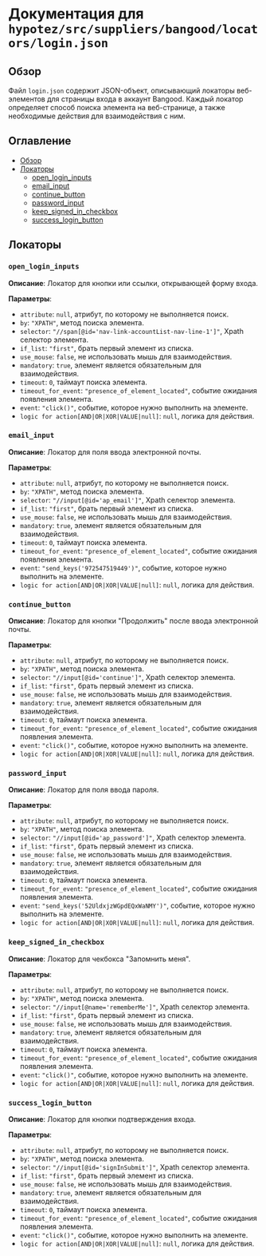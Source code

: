 # Документация для `hypotez/src/suppliers/bangood/locators/login.json`

## Обзор

Файл `login.json` содержит JSON-объект, описывающий локаторы веб-элементов для страницы входа в аккаунт Bangood. Каждый локатор определяет способ поиска элемента на веб-странице, а также необходимые действия для взаимодействия с ним.

## Оглавление

- [Обзор](#обзор)
- [Локаторы](#локаторы)
  - [open_login_inputs](#open_login_inputs)
  - [email_input](#email_input)
  - [continue_button](#continue_button)
  - [password_input](#password_input)
  - [keep_signed_in_checkbox](#keep_signed_in_checkbox)
  - [success_login_button](#success_login_button)

## Локаторы

### `open_login_inputs`

**Описание**: Локатор для кнопки или ссылки, открывающей форму входа.

**Параметры**:
- `attribute`:  `null`, атрибут, по которому не выполняется поиск.
- `by`: `"XPATH"`,  метод поиска элемента.
- `selector`:  `"//span[@id='nav-link-accountList-nav-line-1']"`,  Xpath селектор элемента.
- `if_list`: `"first"`,  брать первый элемент из списка.
- `use_mouse`: `false`,  не использовать мышь для взаимодействия.
- `mandatory`: `true`,  элемент является обязательным для взаимодействия.
- `timeout`: `0`,  таймаут поиска элемента.
- `timeout_for_event`: `"presence_of_element_located"`, событие ожидания появления элемента.
- `event`: `"click()"`,  событие, которое нужно выполнить на элементе.
- `logic for action[AND|OR|XOR|VALUE|null]`: `null`, логика для действия.

### `email_input`

**Описание**: Локатор для поля ввода электронной почты.

**Параметры**:
- `attribute`: `null`, атрибут, по которому не выполняется поиск.
- `by`: `"XPATH"`, метод поиска элемента.
- `selector`: `"//input[@id='ap_email']"`, Xpath селектор элемента.
- `if_list`: `"first"`, брать первый элемент из списка.
- `use_mouse`: `false`, не использовать мышь для взаимодействия.
- `mandatory`: `true`, элемент является обязательным для взаимодействия.
- `timeout`: `0`, таймаут поиска элемента.
- `timeout_for_event`: `"presence_of_element_located"`, событие ожидания появления элемента.
- `event`: `"send_keys('972547519449')"`,  событие, которое нужно выполнить на элементе.
- `logic for action[AND|OR|XOR|VALUE|null]`: `null`, логика для действия.

### `continue_button`

**Описание**: Локатор для кнопки "Продолжить" после ввода электронной почты.

**Параметры**:
- `attribute`: `null`, атрибут, по которому не выполняется поиск.
- `by`: `"XPATH"`,  метод поиска элемента.
- `selector`: `"//input[@id='continue']"`,  Xpath селектор элемента.
- `if_list`: `"first"`, брать первый элемент из списка.
- `use_mouse`: `false`,  не использовать мышь для взаимодействия.
- `mandatory`: `true`,  элемент является обязательным для взаимодействия.
- `timeout`: `0`, таймаут поиска элемента.
- `timeout_for_event`: `"presence_of_element_located"`,  событие ожидания появления элемента.
- `event`: `"click()"`, событие, которое нужно выполнить на элементе.
- `logic for action[AND|OR|XOR|VALUE|null]`: `null`, логика для действия.

### `password_input`

**Описание**: Локатор для поля ввода пароля.

**Параметры**:
- `attribute`: `null`, атрибут, по которому не выполняется поиск.
- `by`: `"XPATH"`,  метод поиска элемента.
- `selector`: `"//input[@id='ap_password']"`,  Xpath селектор элемента.
- `if_list`: `"first"`, брать первый элемент из списка.
- `use_mouse`: `false`,  не использовать мышь для взаимодействия.
- `mandatory`: `true`,  элемент является обязательным для взаимодействия.
- `timeout`: `0`, таймаут поиска элемента.
- `timeout_for_event`: `"presence_of_element_located"`, событие ожидания появления элемента.
- `event`: `"send_keys('52UldxjzWGpdEQxWaNMY')"`, событие, которое нужно выполнить на элементе.
- `logic for action[AND|OR|XOR|VALUE|null]`: `null`, логика для действия.

### `keep_signed_in_checkbox`

**Описание**: Локатор для чекбокса "Запомнить меня".

**Параметры**:
- `attribute`: `null`, атрибут, по которому не выполняется поиск.
- `by`: `"XPATH"`,  метод поиска элемента.
- `selector`: `"//input[@name='rememberMe']"`,  Xpath селектор элемента.
- `if_list`: `"first"`, брать первый элемент из списка.
- `use_mouse`: `false`,  не использовать мышь для взаимодействия.
- `mandatory`: `true`,  элемент является обязательным для взаимодействия.
- `timeout`: `0`, таймаут поиска элемента.
- `timeout_for_event`: `"presence_of_element_located"`, событие ожидания появления элемента.
- `event`: `"click()"`, событие, которое нужно выполнить на элементе.
- `logic for action[AND|OR|XOR|VALUE|null]`: `null`, логика для действия.

### `success_login_button`

**Описание**: Локатор для кнопки подтверждения входа.

**Параметры**:
- `attribute`: `null`, атрибут, по которому не выполняется поиск.
- `by`: `"XPATH"`,  метод поиска элемента.
- `selector`: `"//input[@id='signInSubmit']"`,  Xpath селектор элемента.
- `if_list`: `"first"`, брать первый элемент из списка.
- `use_mouse`: `false`,  не использовать мышь для взаимодействия.
- `mandatory`: `true`,  элемент является обязательным для взаимодействия.
- `timeout`: `0`, таймаут поиска элемента.
- `timeout_for_event`: `"presence_of_element_located"`, событие ожидания появления элемента.
- `event`: `"click()"`, событие, которое нужно выполнить на элементе.
- `logic for action[AND|OR|XOR|VALUE|null]`: `null`, логика для действия.